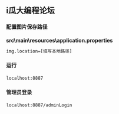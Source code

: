 ## i瓜大编程论坛



#### 配置图片保存路径

**src\main\resources\application.properties**

```xml
img.location=[填写本地路径]
```



#### 运行

```xml
localhost:8887
```

#### 管理员登录

```xml
localhost:8887/adminLogin
```
